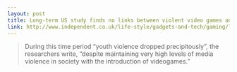 ```yaml
---
layout: post
title: Long-term US study finds no links between violent video games and youth violence
link: http://www.independent.co.uk/life-style/gadgets-and-tech/gaming/longterm-us-study-finds-no-links-between-violent-video-games-and-youth-violence-9851613.html
---
```


> During this time period “youth violence dropped precipitously”, the researchers write, “despite maintaining very high levels of media violence in society with the introduction of videogames.”